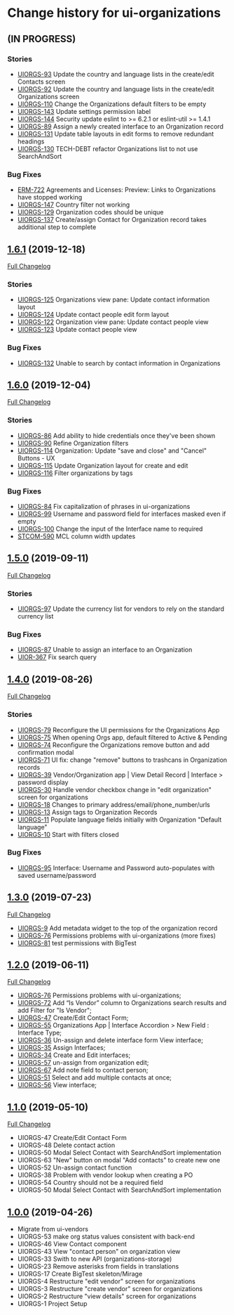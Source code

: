 # Change history for ui-organizations

## (IN PROGRESS)

### Stories
* [UIORGS-93](https://issues.folio.org/browse/UIORGS-93) Update the country and language lists in the create/edit Contacts screen
* [UIORGS-92](https://issues.folio.org/browse/UIORGS-92) Update the country and language lists in the create/edit Organizations screen
* [UIORGS-110](https://issues.folio.org/browse/UIORGS-143) Change the Organizations default filters to be empty
* [UIORGS-143](https://issues.folio.org/browse/UIORGS-143) Update settings permission label
* [UIORGS-144](https://issues.folio.org/browse/UIORGS-144) Security update eslint to >= 6.2.1 or eslint-util >= 1.4.1
* [UIORGS-89](https://issues.folio.org/browse/UIORGS-89) Assign a newly created interface to an Organization record
* [UIORGS-131](https://issues.folio.org/browse/UIORGS-131) Update table layouts in edit forms to remove redundant headings
* [UIORGS-130](https://issues.folio.org/browse/UIORGS-130) TECH-DEBT refactor Organizations list to not use SearchAndSort

### Bug Fixes
* [ERM-722](https://issues.folio.org/browse/ERM-722) Agreements and Licenses: Preview: Links to Organizations have stopped working
* [UIORGS-147](https://issues.folio.org/browse/UIORGS-147) Country filter not working
* [UIORGS-129](https://issues.folio.org/browse/UIORGS-129) Organization codes should be unique
* [UIORGS-137](https://issues.folio.org/browse/UIORGS-137) Create/assign Contact for Organization record takes additional step to complete

## [1.6.1](https://github.com/folio-org/ui-organizations/tree/v1.6.1) (2019-12-18)
[Full Changelog](https://github.com/folio-org/ui-organizations/compare/v1.6.0...v1.6.1)

### Stories
* [UIORGS-125](https://issues.folio.org/browse/UIORGS-125) Organizations view pane: Update contact information layout
* [UIORGS-124](https://issues.folio.org/browse/UIORGS-124) Update contact people edit form layout
* [UIORGS-122](https://issues.folio.org/browse/UIORGS-122) Organization view pane: Update contact people view
* [UIORGS-123](https://issues.folio.org/browse/UIORGS-123) Update contact people view

### Bug Fixes
* [UIORGS-132](https://issues.folio.org/browse/UIORGS-132) Unable to search by contact information in Organizations

## [1.6.0](https://github.com/folio-org/ui-organizations/tree/v1.6.0) (2019-12-04)
[Full Changelog](https://github.com/folio-org/ui-organizations/compare/v1.5.0...v1.6.0)

### Stories
* [UIORGS-86](https://issues.folio.org/browse/UIORGS-86) Add ability to hide credentials once they've been shown
* [UIORGS-90](https://issues.folio.org/browse/UIORGS-90) Refine Organization filters
* [UIORGS-114](https://issues.folio.org/browse/UIORGS-114) Organization: Update "save and close" and "Cancel" Buttons - UX
* [UIORGS-115](https://issues.folio.org/browse/UIORGS-115) Update Organization layout for create and edit
* [UIORGS-116](https://issues.folio.org/browse/UIORGS-116) Filter organizations by tags

### Bug Fixes
* [UIORGS-84](https://issues.folio.org/browse/UIORGS-84) Fix capitalization of phrases in ui-organizations
* [UIORGS-99](https://issues.folio.org/browse/UIORGS-99) Username and password field for interfaces masked even if empty
* [UIORGS-100](https://issues.folio.org/browse/UIORGS-100) Change the input of the Interface name to required
* [STCOM-590](https://issues.folio.org/browse/STCOM-590) MCL column width updates

## [1.5.0](https://github.com/folio-org/ui-organizations/tree/v1.5.0) (2019-09-11)
[Full Changelog](https://github.com/folio-org/ui-organizations/compare/v1.4.0...v1.5.0)

### Stories
* [UIORGS-97](https://issues.folio.org/browse/UIORGS-97) Update the currency list for vendors to rely on the standard currency list

### Bug Fixes
* [UIORGS-87](https://issues.folio.org/browse/UIORGS-87) Unable to assign an interface to an Organization
* [UIOR-367](https://issues.folio.org/browse/UIOR-367) Fix search query

## [1.4.0](https://github.com/folio-org/ui-organizations/tree/v1.4.0) (2019-08-26)
[Full Changelog](https://github.com/folio-org/ui-organizations/compare/v1.3.0...v1.4.0)

### Stories
* [UIORGS-79](https://issues.folio.org/browse/UIORGS-79) Reconfigure the UI permissions for the Organizations App
* [UIORGS-75](https://issues.folio.org/browse/UIORGS-75) When opening Orgs app, default filtered to Active & Pending
* [UIORGS-74](https://issues.folio.org/browse/UIORGS-74) Reconfigure the Organizations remove button and add confirmation modal
* [UIORGS-71](https://issues.folio.org/browse/UIORGS-71) UI fix: change "remove" buttons to trashcans in Organization records
* [UIORGS-39](https://issues.folio.org/browse/UIORGS-39) Vendor/Organization app | View Detail Record | Interface > password display
* [UIORGS-30](https://issues.folio.org/browse/UIORGS-30) Handle vendor checkbox change in "edit organization" screen for organizations
* [UIORGS-18](https://issues.folio.org/browse/UIORGS-18) Changes to primary address/email/phone_number/urls
* [UIORGS-13](https://issues.folio.org/browse/UIORGS-13) Assign tags to Organization Records
* [UIORGS-11](https://issues.folio.org/browse/UIORGS-11) Populate language fields initially with Organization "Default language"
* [UIORGS-10](https://issues.folio.org/browse/UIORGS-10) Start with filters closed

### Bug Fixes
* [UIORGS-95](https://issues.folio.org/browse/UIORGS-95) Interface: Username and Password auto-populates with saved username/password

## [1.3.0](https://github.com/folio-org/ui-organizations/tree/v1.3.0) (2019-07-23)
[Full Changelog](https://github.com/folio-org/ui-organizations/compare/v1.2.0...v1.3.0)

* [UIORGS-9](https://issues.folio.org/browse/UIORGS-9) Add metadata widget to the top of the organization record
* [UIORGS-76](https://issues.folio.org/browse/UIORGS-76) Permissions problems with ui-organizations (more fixes)
* [UIORGS-81](https://issues.folio.org/browse/UIORGS-81) test permissions with BigTest

## [1.2.0](https://github.com/folio-org/ui-organizations/tree/v1.2.0) (2019-06-11)
[Full Changelog](https://github.com/folio-org/ui-organizations/compare/v1.1.0...v1.2.0)
* [UIORGS-76](https://issues.folio.org/browse/UIORGS-76) Permissions problems with ui-organizations;
* [UIORGS-72](https://issues.folio.org/browse/UIORGS-72) Add “Is Vendor” column to Organizations search results and add Filter for "Is Vendor";
* [UIORGS-47](https://issues.folio.org/browse/UIORGS-47) Create/Edit Contact Form;
* [UIORGS-55](https://issues.folio.org/browse/UIORGS-55) Organizations App | Interface Accordion > New Field : Interface Type;
* [UIORGS-36](https://issues.folio.org/browse/UIORGS-36) Un-assign and delete interface form View interface;
* [UIORGS-35](https://issues.folio.org/browse/UIORGS-35) Assign Interfaces;
* [UIORGS-34](https://issues.folio.org/browse/UIORGS-34) Create and Edit interfaces;
* [UIORGS-57](https://issues.folio.org/browse/UIORGS-57) un-assign from organization edit;
* [UIORGS-67](https://issues.folio.org/browse/UIORGS-67) Add note field to contact person;
* [UIORGS-51](https://issues.folio.org/browse/UIORGS-51) Select and add multiple contacts at once;
* [UIORGS-56](https://issues.folio.org/browse/UIORGS-56) View interface;

## [1.1.0](https://github.com/folio-org/ui-organizations/tree/v1.1.0) (2019-05-10)
[Full Changelog](https://github.com/folio-org/ui-organizations/compare/v1.0.0...v1.1.0)

* UIORGS-47 Create/Edit Contact Form
* UIORGS-48 Delete contact action
* UIORGS-50 Modal Select Contact with SearchAndSort implementation
* UIORGS-63 "New" button on modal "Add contacts" to create new one
* UIORGS-52 Un-assign contact function
* UIORGS-38 Problem with vendor lookup when creating a PO
* UIORGS-54 Country should not be a required field
* UIORGS-50 Modal Select Contact with SearchAndSort implementation

## [1.0.0](https://github.com/folio-org/ui-organizations/tree/v1.0.0) (2019-04-26)
* Migrate from ui-vendors
* UIORGS-53 make org status values consistent with back-end
* UIORGS-46 View Contact component
* UIORGS-43 View "contact person" on organization view
* UIORGS-33 Swith to new API (organizations-storage)
* UIORGS-23 Remove asterisks from fields in translations
* UIORGS-17 Create BigTest skeleton/Mirage
* UIORGS-4 Restructure "edit vendor" screen for organizations
* UIORGS-3 Restructure "create vendor" screen for organizations
* UIORGS-2 Restructure "view details" screen for organizations
* UIORGS-1 Project Setup
